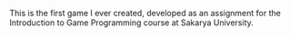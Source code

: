 This is the first game I ever created, developed as an assignment for the Introduction to Game Programming course at Sakarya University.
